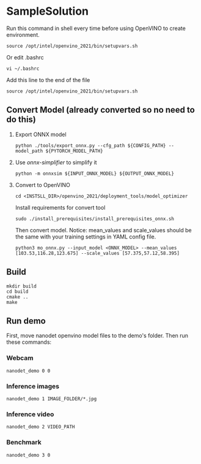 # SampleSolution

Run this command in shell every time before using OpenVINO to create environment.

```shell
source /opt/intel/openvino_2021/bin/setupvars.sh
```

Or edit .bashrc

```shell
vi ~/.bashrc
```

Add this line to the end of the file

```shell
source /opt/intel/openvino_2021/bin/setupvars.sh
```

## Convert Model (already converted so no need to do this)

1. Export ONNX model

   ```shell
   python ./tools/export_onnx.py --cfg_path ${CONFIG_PATH} --model_path ${PYTORCH_MODEL_PATH}
   ```

2. Use *onnx-simplifier* to simplify it

   ``` shell
   python -m onnxsim ${INPUT_ONNX_MODEL} ${OUTPUT_ONNX_MODEL}
   ```

3. Convert to OpenVINO

   ``` shell
   cd <INSTSLL_DIR>/openvino_2021/deployment_tools/model_optimizer
   ```

   Install requirements for convert tool

   ```shell
   sudo ./install_prerequisites/install_prerequisites_onnx.sh
   ```

   Then convert model. Notice: mean_values and scale_values should be the same with your training settings in YAML config file.
   ```shell
   python3 mo_onnx.py --input_model <ONNX_MODEL> --mean_values [103.53,116.28,123.675] --scale_values [57.375,57.12,58.395]
   ```

## Build


```shell
mkdir build
cd build
cmake ..
make
```


## Run demo

First, move nanodet openvino model files to the demo's folder. Then run these commands:

### Webcam

```shell
nanodet_demo 0 0
```

### Inference images

```shell
nanodet_demo 1 IMAGE_FOLDER/*.jpg
```

### Inference video

```shell
nanodet_demo 2 VIDEO_PATH
```

### Benchmark

```shell
nanodet_demo 3 0
```
